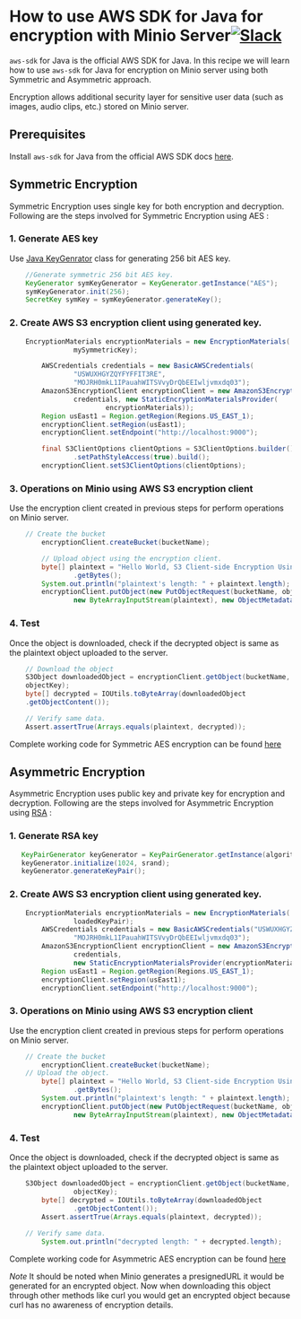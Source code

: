 # How to use AWS SDK for Java for encryption with Minio Server[![Slack](https://slack.minio.io/slack?type=svg)](https://slack.minio.io)

`aws-sdk` for Java is the official AWS SDK for Java. In this recipe we will learn how to use `aws-sdk` for Java for encryption on Minio server using both Symmetric and Asymmetric approach.

Encryption allows additional security layer for sensitive user data (such as images, audio clips, etc.) stored on Minio server.

## Prerequisites

Install `aws-sdk` for Java from the official AWS SDK docs [here](http://docs.aws.amazon.com/sdk-for-java/v1/developer-guide/welcome.html).

## Symmetric Encryption

Symmetric Encryption uses single key for both encryption and decryption. Following are the steps involved for Symmetric Encryption using AES :

### 1. Generate AES key

 Use [Java KeyGenrator](https://docs.oracle.com/javase/7/docs/api/javax/crypto/KeyGenerator.html) class for generating 256 bit AES key.

```java
    //Generate symmetric 256 bit AES key.
    KeyGenerator symKeyGenerator = KeyGenerator.getInstance("AES");
    symKeyGenerator.init(256);
    SecretKey symKey = symKeyGenerator.generateKey();
```

### 2. Create AWS S3 encryption client using generated key.

```java
    EncryptionMaterials encryptionMaterials = new EncryptionMaterials(
				mySymmetricKey);

		AWSCredentials credentials = new BasicAWSCredentials(
				"USWUXHGYZQYFYFFIT3RE",
				"MOJRH0mkL1IPauahWITSVvyDrQbEEIwljvmxdq03");
		AmazonS3EncryptionClient encryptionClient = new AmazonS3EncryptionClient(
				credentials, new StaticEncryptionMaterialsProvider(
						encryptionMaterials));
		Region usEast1 = Region.getRegion(Regions.US_EAST_1);
		encryptionClient.setRegion(usEast1);
		encryptionClient.setEndpoint("http://localhost:9000");

		final S3ClientOptions clientOptions = S3ClientOptions.builder()
				.setPathStyleAccess(true).build();
		encryptionClient.setS3ClientOptions(clientOptions);
```

### 3. Operations on Minio using AWS S3 encryption client

Use the encryption client created in previous steps for perform operations on Minio server.

```java
    // Create the bucket
		encryptionClient.createBucket(bucketName);

		// Upload object using the encryption client.
		byte[] plaintext = "Hello World, S3 Client-side Encryption Using Asymmetric Master Key!"
				.getBytes();
		System.out.println("plaintext's length: " + plaintext.length);
		encryptionClient.putObject(new PutObjectRequest(bucketName, objectKey,
				new ByteArrayInputStream(plaintext), new ObjectMetadata()));
```

### 4. Test

Once the object is downloaded, check if the decrypted object is same as the plaintext object uploaded to the server.

```java
    // Download the object
    S3Object downloadedObject = encryptionClient.getObject(bucketName,
    objectKey);
    byte[] decrypted = IOUtils.toByteArray(downloadedObject
    .getObjectContent());

    // Verify same data.
    Assert.assertTrue(Arrays.equals(plaintext, decrypted));
```

Complete working code for Symmetric AES encryption can be found [here](./sample-code/aws-sdk-java-encryption-code/symmetric-AES/)

## Asymmetric Encryption

Asymmetric Encryption uses public key and private key for encryption and decryption. Following are the steps involved for Asymmetric Encryption using [RSA](https://en.wikipedia.org/wiki/RSA_(cryptosystem)) :

### 1. Generate RSA key

```java
   KeyPairGenerator keyGenerator = KeyPairGenerator.getInstance(algorithm);
   keyGenerator.initialize(1024, srand);
   keyGenerator.generateKeyPair();
```

### 2. Create AWS S3 encryption client using generated key.

```java
    EncryptionMaterials encryptionMaterials = new EncryptionMaterials(
				loadedKeyPair);
	    AWSCredentials credentials = new BasicAWSCredentials("USWUXHGYZQYFYFFIT3RE",
                "MOJRH0mkL1IPauahWITSVvyDrQbEEIwljvmxdq03");	    
		AmazonS3EncryptionClient encryptionClient = new AmazonS3EncryptionClient(
				credentials,
				new StaticEncryptionMaterialsProvider(encryptionMaterials));
		Region usEast1 = Region.getRegion(Regions.US_EAST_1);
		encryptionClient.setRegion(usEast1);
		encryptionClient.setEndpoint("http://localhost:9000");
```

### 3. Operations on Minio using AWS S3 encryption client

Use the encryption client created in previous steps for perform operations on Minio server.

```java
    // Create the bucket
		encryptionClient.createBucket(bucketName);
    // Upload the object.
		byte[] plaintext = "Hello World, S3 Client-side Encryption Using Asymmetric Master Key!"
				.getBytes();
		System.out.println("plaintext's length: " + plaintext.length);
		encryptionClient.putObject(new PutObjectRequest(bucketName, objectKey,
				new ByteArrayInputStream(plaintext), new ObjectMetadata()));
```

### 4. Test

Once the object is downloaded, check if the decrypted object is same as the plaintext object uploaded to the server.

```java
    S3Object downloadedObject = encryptionClient.getObject(bucketName,
				objectKey);
		byte[] decrypted = IOUtils.toByteArray(downloadedObject
				.getObjectContent());
		Assert.assertTrue(Arrays.equals(plaintext, decrypted));
    
    // Verify same data.
		System.out.println("decrypted length: " + decrypted.length);
```

Complete working code for Asymmetric AES encryption can be found [here](./sample-code/aws-sdk-java-encryption-code/asymmetric-RSA/)

*Note* It should be noted when Minio generates a presignedURL it would be generated for an encrypted object. Now when downloading this object through other methods like curl you would get an encrypted object because curl has no awareness of encryption details.
